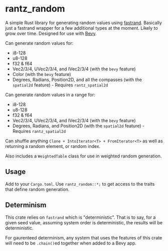 # rantz_random

A simple Rust library for generating random values using [fastrand](https://github.com/smol-rs/fastrand). Basically just a fastrand wrapper for a few additional types at the moment. Likely to grow over time. Designed for use with [Bevy](https://www.bevyengine.org).

Can generate random values for:

* i8-128
* u8-128
* f32 & f64
* Vec2/3/4, UVec2/3/4, and IVec2/3/4 (with the `bevy` feature)
* Color (with the `bevy` feature)
* Degrees, Radians, Position2D, and all the compasses (with the `spatial2d` feature) - Requires `rantz_spatial2d`

Can generate random values in a range for:

* i8-128
* u8-128
* f32 & f64
* Vec2/3/4, UVec2/3/4, and IVec2/3/4 (with the `bevy` feature)
* Degrees, Radians, and Position2D (with the `spatial2d` feature) - Requires `rantz_spatial2d`

Can shuffle anything `Clone + IntoIterator<T> + FromIterator<T>` as well as returning a random element, or random index.

Also includes a `WeightedTable` class for use in weighted random generation.

## Usage

Add to your `Cargo.toml`. Use `rantz_random::*;` to get access to the traits that define random generation.

## Determinism

This crate relies on `fastrand` which is "deterministic". That is to say, for a given seed value,  assuming system order is deterministic, the results will be deterministic. 

For gaurenteed determinism, any system that uses the features of this crate will need to be `.chain()`ed together when added to a Bevy app.
